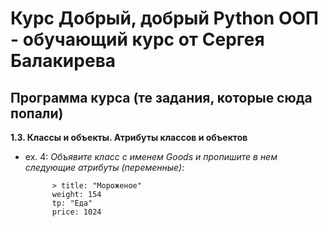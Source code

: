 # Курс __Добрый, добрый Python ООП - обучающий курс от Сергея Балакирева__

## Программа курса (те задания, которые сюда попали)

__1.3. Классы и объекты. Атрибуты классов и объектов__

- ex. 4: _Объявите класс с именем Goods и пропишите в нем следующие атрибуты (переменные)_:

            > title: "Мороженое"
            weight: 154
            tp: "Еда"
            price: 1024
